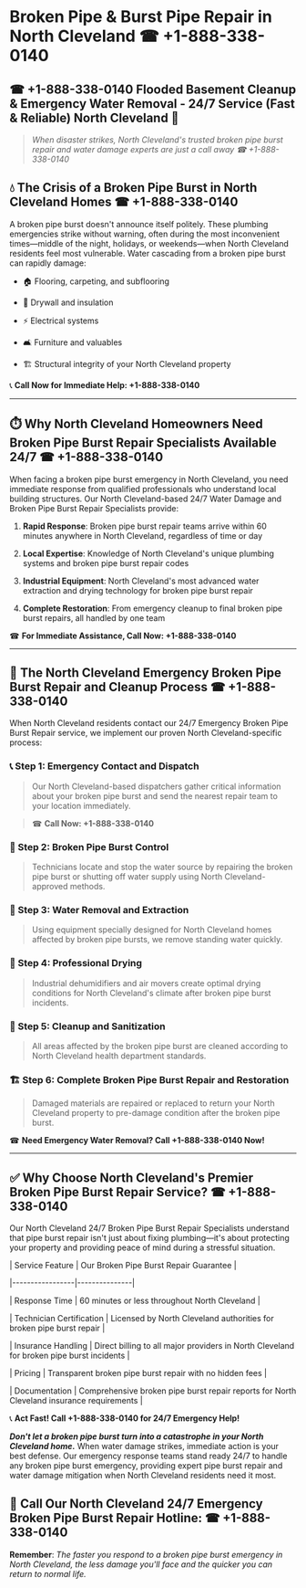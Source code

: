 # Broken Pipe & Burst Pipe Repair in North Cleveland ☎ +1-888-338-0140  
## ☎ +1-888-338-0140 Flooded Basement Cleanup & Emergency Water Removal - 24/7 Service (Fast & Reliable) North Cleveland 🚨  

> *When disaster strikes, North Cleveland's trusted broken pipe burst repair and water damage experts are just a call away ☎ +1-888-338-0140*  

## 💧 The Crisis of a Broken Pipe Burst in North Cleveland Homes ☎ +1-888-338-0140  

A broken pipe burst doesn't announce itself politely. These plumbing emergencies strike without warning, often during the most inconvenient times—middle of the night, holidays, or weekends—when North Cleveland residents feel most vulnerable. Water cascading from a broken pipe burst can rapidly damage:  

* 🏠 Flooring, carpeting, and subflooring  
* 🧱 Drywall and insulation  
* ⚡ Electrical systems  
* 🛋️ Furniture and valuables  
* 🏗️ Structural integrity of your North Cleveland property  

📞 **Call Now for Immediate Help: +1-888-338-0140**  

---  

## ⏱️ Why North Cleveland Homeowners Need Broken Pipe Burst Repair Specialists Available 24/7 ☎ +1-888-338-0140  

When facing a broken pipe burst emergency in North Cleveland, you need immediate response from qualified professionals who understand local building structures. Our North Cleveland-based 24/7 Water Damage and Broken Pipe Burst Repair Specialists provide:  

1. **Rapid Response**: Broken pipe burst repair teams arrive within 60 minutes anywhere in North Cleveland, regardless of time or day  
2. **Local Expertise**: Knowledge of North Cleveland's unique plumbing systems and broken pipe burst repair codes  
3. **Industrial Equipment**: North Cleveland's most advanced water extraction and drying technology for broken pipe burst repair  
4. **Complete Restoration**: From emergency cleanup to final broken pipe burst repairs, all handled by one team  

☎ **For Immediate Assistance, Call Now: +1-888-338-0140**  

---  

## 🔧 The North Cleveland Emergency Broken Pipe Burst Repair and Cleanup Process ☎ +1-888-338-0140  

When North Cleveland residents contact our 24/7 Emergency Broken Pipe Burst Repair service, we implement our proven North Cleveland-specific process:  

### 📞 Step 1: Emergency Contact and Dispatch  
> Our North Cleveland-based dispatchers gather critical information about your broken pipe burst and send the nearest repair team to your location immediately.  
> ☎ **Call Now: +1-888-338-0140**  

### 🚿 Step 2: Broken Pipe Burst Control  
> Technicians locate and stop the water source by repairing the broken pipe burst or shutting off water supply using North Cleveland-approved methods.  

### 🌊 Step 3: Water Removal and Extraction  
> Using equipment specially designed for North Cleveland homes affected by broken pipe bursts, we remove standing water quickly.  

### 💨 Step 4: Professional Drying  
> Industrial dehumidifiers and air movers create optimal drying conditions for North Cleveland's climate after broken pipe burst incidents.  

### 🧼 Step 5: Cleanup and Sanitization  
> All areas affected by the broken pipe burst are cleaned according to North Cleveland health department standards.  

### 🏗️ Step 6: Complete Broken Pipe Burst Repair and Restoration  
> Damaged materials are repaired or replaced to return your North Cleveland property to pre-damage condition after the broken pipe burst.  

☎ **Need Emergency Water Removal? Call +1-888-338-0140 Now!**  

---  

## ✅ Why Choose North Cleveland's Premier Broken Pipe Burst Repair Service? ☎ +1-888-338-0140  

Our North Cleveland 24/7 Broken Pipe Burst Repair Specialists understand that pipe burst repair isn't just about fixing plumbing—it's about protecting your property and providing peace of mind during a stressful situation.  

| Service Feature | Our Broken Pipe Burst Repair Guarantee |  
|-----------------|---------------|  
| Response Time | 60 minutes or less throughout North Cleveland |  
| Technician Certification | Licensed by North Cleveland authorities for broken pipe burst repair |  
| Insurance Handling | Direct billing to all major providers in North Cleveland for broken pipe burst incidents |  
| Pricing | Transparent broken pipe burst repair with no hidden fees |  
| Documentation | Comprehensive broken pipe burst repair reports for North Cleveland insurance requirements |  

📞 **Act Fast! Call +1-888-338-0140 for 24/7 Emergency Help!**  

***Don't let a broken pipe burst turn into a catastrophe in your North Cleveland home.*** When water damage strikes, immediate action is your best defense. Our emergency response teams stand ready 24/7 to handle any broken pipe burst emergency, providing expert pipe burst repair and water damage mitigation when North Cleveland residents need it most.  

## 📱 Call Our North Cleveland 24/7 Emergency Broken Pipe Burst Repair Hotline: ☎ +1-888-338-0140  

**Remember**: *The faster you respond to a broken pipe burst emergency in North Cleveland, the less damage you'll face and the quicker you can return to normal life.*